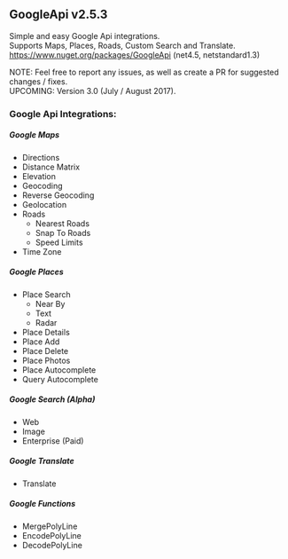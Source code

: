 ## GoogleApi v2.5.3
Simple and easy Google Api integrations.  
Supports Maps, Places, Roads, Custom Search and Translate.  
https://www.nuget.org/packages/GoogleApi (net4.5, netstandard1.3)


NOTE: Feel free to report any issues, as well as create a PR for suggested changes / fixes.  
UPCOMING: Version 3.0 (July / August 2017).

### Google Api Integrations:
##### Google Maps
  * Directions
  * Distance Matrix
  * Elevation
  * Geocoding 
  * Reverse Geocoding
  * Geolocation
  * Roads 
    * Nearest Roads
    * Snap To Roads
    * Speed Limits
  * Time Zone

##### Google Places
  * Place Search
    * Near By
	* Text
	* Radar
  * Place Details
  * Place Add
  * Place Delete
  * Place Photos
  * Place Autocomplete
  * Query Autocomplete

##### Google Search (*Alpha*)
  * Web
  * Image
  * Enterprise (Paid)

##### Google Translate 
  * Translate

##### Google Functions 
  * MergePolyLine
  * EncodePolyLine
  * DecodePolyLine

